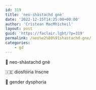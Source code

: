 ```yaml
---
id: 319
title: 'neo-shàstachd gnè'
date: '2022-12-15T14:25:00+00:00'
author: 'Crìstean MacMhìcheil'
layout: post
guid: 'https://faclair.lgbt/?p=319'
permalink: /neo%e2%80%91shastachd-gne/
categories:
    - gd
---
```


&#x1f3f4;&#xe0067;&#xe0062;&#xe0073;&#xe0063;&#xe0074;&#xe007f; neo-shàstachd gnè

&#x1f1ee;&#x1f1ea; diosfóiria Inscne

&#x1f3f4;&#xe0067;&#xe0062;&#xe0065;&#xe006e;&#xe0067;&#xe007f; gender dysphoria